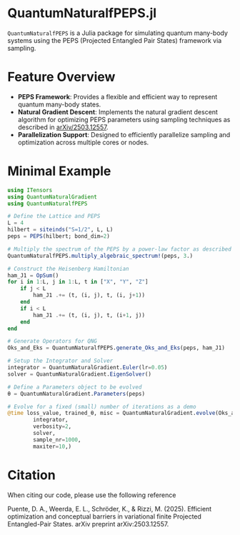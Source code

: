 # QuantumNaturalfPEPS.jl
`QuantumNaturalfPEPS` is a Julia package for simulating quantum many-body systems using the PEPS (Projected Entangled Pair States) framework via sampling. 
# Feature Overview
- **PEPS Framework**: Provides a flexible and efficient way to represent quantum many-body states.
- **Natural Gradient Descent**: Implements the natural gradient descent algorithm for optimizing PEPS parameters using sampling techniques as described in [arXiv/2503.12557](https://arxiv.org/abs/2503.12557).
- **Parallelization Support**: Designed to efficiently parallelize sampling and optimization across multiple cores or nodes.

# Minimal Example

```julia
using ITensors
using QuantumNaturalGradient
using QuantumNaturalfPEPS

# Define the Lattice and PEPS
L = 4
hilbert = siteinds("S=1/2", L, L)
peps = PEPS(hilbert; bond_dim=2)

# Multiply the spectrum of the PEPS by a power-law factor as described in arXiv/2503.12557
QuantumNaturalfPEPS.multiply_algebraic_spectrum!(peps, 3.)

# Construct the Heisenberg Hamiltonian
ham_J1 = OpSum()
for i in 1:L, j in 1:L, t in ["X", "Y", "Z"]
    if j < L
        ham_J1 .+= (t, (i, j), t, (i, j+1))
    end
    if i < L
        ham_J1 .+= (t, (i, j), t, (i+1, j))
    end
end

# Generate Operators for QNG
Oks_and_Eks = QuantumNaturalfPEPS.generate_Oks_and_Eks(peps, ham_J1)

# Setup the Integrator and Solver
integrator = QuantumNaturalGradient.Euler(lr=0.05)
solver = QuantumNaturalGradient.EigenSolver()

# Define a Parameters object to be evolved
θ = QuantumNaturalGradient.Parameters(peps)

# Evolve for a fixed (small) number of iterations as a demo
@time loss_value, trained_θ, misc = QuantumNaturalGradient.evolve(Oks_and_Eks, θ; 
        integrator, 
        verbosity=2,
        solver,
        sample_nr=1000,
        maxiter=10,)

```


# Citation
When citing our code, please use the following reference

Puente, D. A., Weerda, E. L., Schröder, K., & Rizzi, M. (2025). Efficient optimization and conceptual barriers in variational finite Projected Entangled-Pair States. arXiv preprint arXiv:2503.12557.
